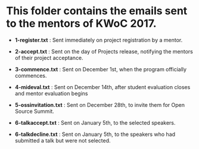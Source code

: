 # This folder contains the emails sent to the mentors of KWoC 2017.

+ **1-register.txt** : Sent immediately on project registration by a mentor.

+ **2-accept.txt** : Sent on the day of Projects release, notifying the mentors
                     of their project acceptance.

+ **3-commence.txt** : Sent on December 1st, when the program officially commences.

+ **4-mideval.txt** : Sent on December 14th, after student evaluation closes and mentor evaluation begins

+ **5-ossinvitation.txt** : Sent on December 28th, to invite them for Open Source Summit.

+ **6-talkaccept.txt** : Sent on January 5th, to the selected speakers.

+ **6-talkdecline.txt** : Sent on January 5th, to the speakers who had submitted a talk but were not selected.
